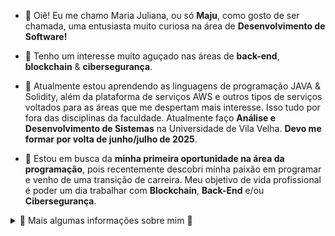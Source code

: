 - 👋 Oiê! Eu me chamo Maria Juliana, ou só **Maju**, como gosto de ser chamada, uma entusiasta muito curiosa na área de **Desenvolvimento de Software!**
 
- 👀 Tenho um interesse muito aguçado nas áreas de **back-end**, **blockchain** & **cibersegurança**.
 
- 🌱 Atualmente estou aprendendo as linguagens de programação JAVA & Solidity, além da plataforma de serviços AWS e outros tipos de serviços voltados para as áreas que me despertam mais interesse. Isso tudo por fora das disciplinas da faculdade. Atualmente faço **Análise e Desenvolvimento de Sistemas** na Universidade de Vila Velha. **Devo me formar por volta de junho/julho de 2025**.
  
- 💼 Estou em busca da **minha primeira oportunidade na área da programação**, pois recentemente descobri minha paixão em programar e venho de uma transição de carreira. Meu objetivo de vida profissional é poder um dia trabalhar com **Blockchain**, **Back-End** e/ou **Cibersegurança**.

<details>
  <summary>🌠 Mais algumas informações sobre mim 🌠</summary>

 🌸 Brasileira ~~por enquanto ainda~~ morando no Brasil, 26 anos, Capixaba da gema. No momento não tenho nenhuma experiência profissional, sou uma sementinha germinando e muito determinada para alcançar meus objetivos. Sou muito curiosa e por esse motivo estou sempre pesquisando e lendo sobre tudo, sem deixar de focar nas coisas mais importantes que vão me ajudar a crescer na área que escolhi por vocação. Espero logo mais vir aqui atualizar isso conforme for ganhando experiências e compartilhando para quem passe por aqui e leia.

 📽️Eu amo assistir filmes, séries, novelas, desenhos/animes e tudo que tenha histórias realistas ou fantasiosas que envolvam. 
 
 📖 Também amo ler livros, quando era mais nova gostava de gibis e mangás, ao crescer fui criando paixão por histórias de fantasia e hoje me encontro numa vibe mais leituras que deixam lições e de autoajuda, que nos faz refletir. 
 
 🎵 Respiro música, me considero eclética e conheço muito de vários gêneros musicais, mas o que tem meu coração é MPB, Samba & Pagode.
 
 🥁 Tenho o que chamamos de "ouvido de maestro" ou "ouvido absoluto" para música e isso justifica muito o que foi dito aqui em cima. Não deve surpreender também o fato de que eu tenho um grupo de mulheres que tocam Congo e Percussão, não é incrível? Gosto de aprender sobre instrumentos.
 
 🌊 **Futura surfista!** Meu sonho é aprender a surfar, quando era pequena fazia aulas de bodyboarding, mas o tal do "surf em pé" me chama. Dito isso, vale reforçar que curto muito esportes e estilo de vida saudável.

 🚀 Acredito muito que cada parte que compõe nossos gostos particulares pode ser um excelente aliado em algum âmbito de resoluções de problemas e ajude a exercer mais a criatividade para enfrentar os desafios da profissão!

</details>


<!---
DEVMaju/DEVMaju is a ✨ special ✨ repository because its `README.md` (this file) appears on your GitHub profile.
You can click the Preview link to take a look at your changes.
--->
